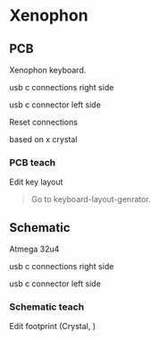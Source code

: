 # Xenophon

## PCB

Xenophon keyboard.

usb c connections right side

usb c connector left side

Reset connections

based on x crystal

### PCB teach

Edit key layout

> Go to keyboard-layout-genrator.

## Schematic

Atmega 32u4

usb c connections right side

usb c connector left side

### Schematic teach

Edit footprint (Crystal, )
